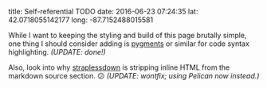 title: Self-referential TODO
date: 2016-06-23 07:24:35
lat: 42.0718055142177
long: -87.7152488015581

While I want to keeping the styling and build of this page brutally simple, one thing I should consider adding is [pygments](http://pygments.org/) or similar for code syntax highlighting. _(UPDATE: done!)_

Also, look into why [straplessdown](https://github.com/yagermadden/straplessdown) is stripping inline HTML from the markdown source section. 😕 _(UPDATE: wontfix; using Pelican now instead.)_
